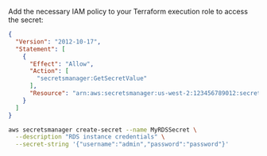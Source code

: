 

Add the necessary IAM policy to your Terraform execution role to access the secret:

```JSON
{
  "Version": "2012-10-17",
  "Statement": [
    {
      "Effect": "Allow",
      "Action": [
        "secretsmanager:GetSecretValue"
      ],
      "Resource": "arn:aws:secretsmanager:us-west-2:123456789012:secret:MyRDSSecret"
    }
  ]
}
```

```bash
aws secretsmanager create-secret --name MyRDSSecret \
  --description "RDS instance credentials" \
  --secret-string '{"username":"admin","password":"password"}'
```